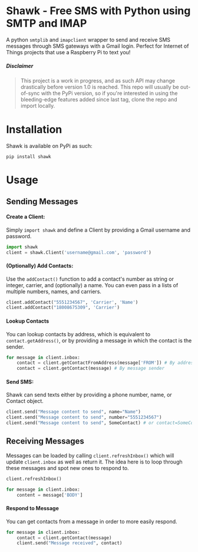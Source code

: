# Shawk - Free SMS with Python using SMTP and IMAP

A python `smtplib` and `imapclient` wrapper to send and receive SMS messages through SMS gateways with a Gmail login. Perfect for Internet of Things projects that use a Raspberry Pi to text you!


##### Disclaimer

> This project is a work in progress, and as such API may change drastically before version 1.0 is reached. This repo will usually be out-of-sync with the PyPi version, so if you're interested in using the bleeding-edge features added since last tag, clone the repo and import locally.


# Installation
Shawk is available on PyPi as such:

```
pip install shawk
```


# Usage

## Sending Messages

#### Create a Client:

Simply `import shawk` and define a Client by providing a Gmail username and password.

```Python
import shawk
client = shawk.Client('username@gmail.com', 'password')
```


#### (Optionally) Add Contacts:

Use the `addContact()` function to add a contact's number as string or integer, carrier, and (optionally) a name. You can even pass in a lists of multiple numbers, names, and carriers.

```Python
client.addContact("5551234567", 'Carrier', 'Name')
client.addContact("18008675309", 'Carrier')
```

#### Lookup Contacts

You can lookup contacts by address, which is equivalent to `contact.getAddress()`, or by providing a message in which the contact is the sender.

```Python
for message in client.inbox:
    contact = client.getContactFromAddress(message['FROM']) # By address
    contact = client.getContact(message) # By message sender
```


#### Send SMS:

Shawk can send texts either by providing a phone number, name, or Contact object.

```Python
client.send("Message content to send", name="Name")
client.send("Message content to send", number="5551234567")
client.send("Message content to send", SomeContact) # or contact=SomeContact
```


## Receiving Messages

Messages can be loaded by calling `client.refreshInbox()` which will update `client.inbox` as well as return it.
The idea here is to loop through these messages and spot new ones to respond to.

```Python
client.refreshInbox()

for message in client.inbox:
    content = message['BODY']
```


#### Respond to Message

You can get contacts from a message in order to more easily respond.

```Python
for message in client.inbox:
    contact = client.getContact(message)
    client.send("Message received", contact)
```
